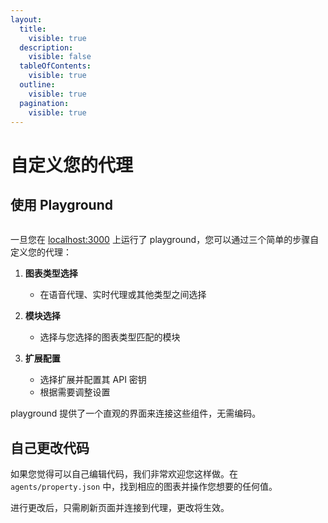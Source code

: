 ```yaml
---
layout:
  title:
    visible: true
  description:
    visible: false
  tableOfContents:
    visible: true
  outline:
    visible: true
  pagination:
    visible: true
---
```


# 自定义您的代理

## 使用 Playground

<figure><img src="https://github.com/TEN-framework/docs/blob/main/assets/gif/module-example.gif?raw=true" alt=""><figcaption></figcaption></figure>

一旦您在 [localhost:3000](http://localhost:3000) 上运行了 playground，您可以通过三个简单的步骤自定义您的代理：

1.  **图表类型选择**
    -   在语音代理、实时代理或其他类型之间选择

2.  **模块选择**
    -   选择与您选择的图表类型匹配的模块

3.  **扩展配置**
    -   选择扩展并配置其 API 密钥
    -   根据需要调整设置

playground 提供了一个直观的界面来连接这些组件，无需编码。

## 自己更改代码

如果您觉得可以自己编辑代码，我们非常欢迎您这样做。在 `agents/property.json` 中，找到相应的图表并操作您想要的任何值。

进行更改后，只需刷新页面并连接到代理，更改将生效。

